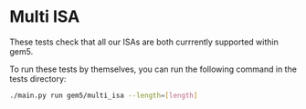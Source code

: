 # Multi ISA

These tests check that all our ISAs are both currrently supported within gem5.

To run these tests by themselves, you can run the following command in the tests directory:

```bash
./main.py run gem5/multi_isa --length=[length]
```

